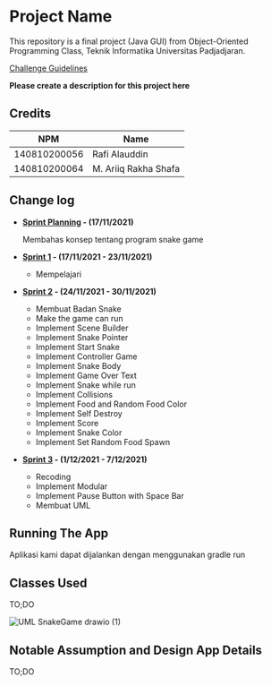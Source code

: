 # Project Name

This repository is a final project (Java GUI) from Object-Oriented Programming Class, Teknik Informatika Universitas Padjadjaran. 

[Challenge Guidelines](challenge-guideline.md)

**Please create a description for this project here**

## Credits
| NPM           | Name                 |
| ------------- |----------------------|
| 140810200056  | Rafi Alauddin        |
| 140810200064  | M. Ariiq Rakha Shafa |


## Change log
- **[Sprint Planning](changelog/sprint-planning.md) - (17/11/2021)** 

   Membahas konsep tentang program snake game

- **[Sprint 1](changelog/sprint-1.md) - (17/11/2021 - 23/11/2021)** 
   - Mempelajari 

- **[Sprint 2](changelog/sprint-2.md) - (24/11/2021 - 30/11/2021)** 
   - Membuat Badan Snake
   - Make the game can run                                            
   - Implement Scene Builder             
   - Implement Snake Pointer             
   - Implement Start Snake               
   - Implement Controller Game           
   - Implement Snake Body                
   - Implement Game Over Text            
   - Implement Snake while run           
   - Implement Collisions                
   - Implement Food and Random Food Color
   - Implement Self Destroy              
   - Implement Score                     
   - Implement Snake Color               
   - Implement Set Random Food Spawn 
   
- **[Sprint 3](changelog/sprint-3.md) - (1/12/2021 - 7/12/2021)** 
   - Recoding 
   - Implement Modular                              
   - Implement Pause Button with Space Bar
   - Membuat UML 
   
## Running The App

Aplikasi kami dapat dijalankan dengan menggunakan gradle run

## Classes Used

TO;DO

![UML SnakeGame drawio (1)](https://user-images.githubusercontent.com/79497035/145091666-d509aeea-677c-4717-8fb4-11323dc5e3da.png)

## Notable Assumption and Design App Details

TO;DO
